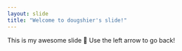 ```yaml
---
layout: slide
title: "Welcome to dougshier's slide!"
---
```


This is my awesome slide :tada:
Use the left arrow to go back!
